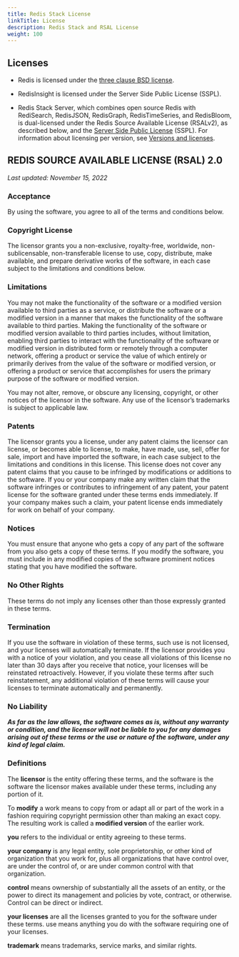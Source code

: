 ```yaml
---
title: Redis Stack License
linkTitle: License
description: Redis Stack and RSAL License
weight: 100
---
```


## Licenses

* Redis is licensed under the [three clause BSD license](/docs/about/license/).

* RedisInsight is licensed under the Server Side Public License (SSPL).

* Redis Stack Server, which combines open source Redis with RediSearch, RedisJSON, RedisGraph, RedisTimeSeries, and RedisBloom, is dual-licensed under the Redis Source Available License (RSALv2), as described below, and the [Server Side Public License](https://en.wikipedia.org/wiki/Server_Side_Public_License) (SSPL). For information about licensing per version, see [Versions and licenses](/docs/stack/#versions-and-licenses).


## REDIS SOURCE AVAILABLE LICENSE (RSAL) 2.0


_Last updated: November 15, 2022_

### Acceptance

By using the software, you agree to all of the terms and conditions below.
 
### Copyright License

The licensor grants you a non-exclusive, royalty-free, worldwide, non-sublicensable, non-transferable license to use, copy, distribute, make available, and prepare derivative works of the software, in each case subject to the limitations and conditions below.

### Limitations

You may not make the functionality of the software or a modified version available to third parties as a service, or distribute the software or a modified version in a manner that makes the functionality of the software available to third parties. 
Making the functionality of the software or modified version available to third parties includes, without limitation, enabling third parties to interact with the functionality of the software or modified version in distributed form or remotely through a computer network, offering a product or service the value of which entirely or primarily derives from the value of the software or modified version, or offering a product or service that accomplishes for users the primary purpose of the software or modified version.

You may not alter, remove, or obscure any licensing, copyright, or other notices of the licensor in the software. Any use of the licensor’s trademarks is subject to applicable law.
 
### Patents

The licensor grants you a license, under any patent claims the licensor can license, or becomes able to license, to make, have made, use, sell, offer for sale, import and have imported the software, in each case subject to the limitations and conditions in this license. This license does not cover any patent claims that you cause to be infringed by modifications or additions to the software. If you or your company make any written claim that the software infringes or contributes to infringement of any patent, your patent license for the software granted under these terms ends immediately. If your company makes such a claim, your patent license ends immediately for work on behalf of your company.

### Notices

You must ensure that anyone who gets a copy of any part of the software from you also gets a copy of these terms.
If you modify the software, you must include in any modified copies of the software prominent notices stating that you have modified the software.

### No Other Rights

These terms do not imply any licenses other than those expressly granted in these terms.

### Termination

If you use the software in violation of these terms, such use is not licensed, and your licenses will automatically terminate. If the licensor provides you with a notice of your violation, and you cease all violations of this license no later than 30 days after you receive that notice, your licenses will be reinstated retroactively. However, if you violate these terms after such reinstatement, any additional violation of these terms will cause your licenses to terminate automatically and permanently.

### No Liability

_**As far as the law allows, the **software** comes as is, without any warranty or condition, and the licensor will not be liable to you for any damages arising out of these terms or the use or nature of the software, under any kind of legal claim.**_

### Definitions

The **licensor** is the entity offering these terms, and the software is the software the licensor makes available under these terms, including any portion of it.

To **modify** a work means to copy from or adapt all or part of the work in a fashion requiring copyright permission other than making an exact copy. The resulting work is called a **modified version** of the earlier work.

**you** refers to the individual or entity agreeing to these terms.

**your company** is any legal entity, sole proprietorship, or other kind of organization that you work for, plus all organizations that have control over, are under the control of, or are under common control with that organization. 

**control** means ownership of substantially all the assets of an entity, or the power to direct its management and policies by vote, contract, or otherwise. Control can be direct or indirect.

**your licenses** are all the licenses granted to you for the software under these terms.
use means anything you do with the software requiring one of your licenses.

**trademark** means trademarks, service marks, and similar rights.

